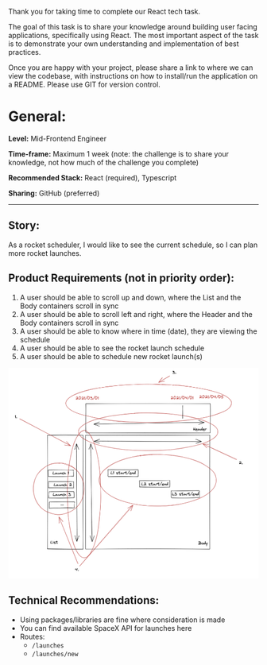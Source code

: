 Thank you for taking time to complete our React tech task.

The goal of this task is to share your knowledge around building user facing applications, specifically using React. The most important aspect of the task is to demonstrate your own understanding and implementation of best practices.

Once you are happy with your project, please share a link to where we can view the codebase, with instructions on how to install/run the application on a README. Please use GIT for version control.

# General:
**Level:** Mid-Frontend Engineer

**Time-frame:** Maximum 1 week (note: the challenge is to share your knowledge, not how much of the challenge you complete)

**Recommended Stack:** React (required), Typescript

**Sharing:** GitHub (preferred)

---

## Story:
As a rocket scheduler, I would like to see the current schedule, so I can plan more rocket launches.


## Product Requirements (not in priority order):
1. A user should be able to scroll up and down, where the List and the Body containers scroll in sync
2. A user should be able to scroll left and right, where the Header and the Body containers scroll in sync
3. A user should be able to know where in time (date), they are viewing the schedule
4. A user should be able to see the rocket launch schedule
5. A user should be able to schedule new rocket launch(s)

![alt text](launch-scheduler.png "Title")
## Technical Recommendations:

- Using packages/libraries are fine where consideration is made
- You can find available SpaceX API for launches here
- Routes:
  - `/launches`
  - `/launches/new`

